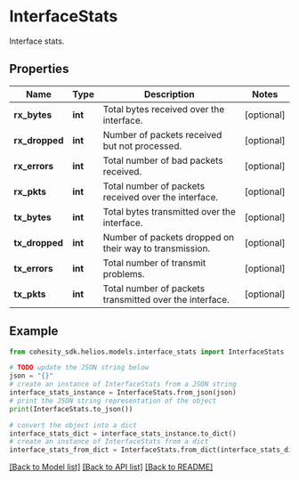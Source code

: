 # InterfaceStats

Interface stats.

## Properties

Name | Type | Description | Notes
------------ | ------------- | ------------- | -------------
**rx_bytes** | **int** | Total bytes received over the interface. | [optional] 
**rx_dropped** | **int** | Number of packets received but not processed. | [optional] 
**rx_errors** | **int** | Total number of bad packets received. | [optional] 
**rx_pkts** | **int** | Total number of packets received over the interface. | [optional] 
**tx_bytes** | **int** | Total bytes transmitted over the interface. | [optional] 
**tx_dropped** | **int** | Number of packets dropped on their way to transmission. | [optional] 
**tx_errors** | **int** | Total number of transmit problems. | [optional] 
**tx_pkts** | **int** | Total number of packets transmitted over the interface. | [optional] 

## Example

```python
from cohesity_sdk.helios.models.interface_stats import InterfaceStats

# TODO update the JSON string below
json = "{}"
# create an instance of InterfaceStats from a JSON string
interface_stats_instance = InterfaceStats.from_json(json)
# print the JSON string representation of the object
print(InterfaceStats.to_json())

# convert the object into a dict
interface_stats_dict = interface_stats_instance.to_dict()
# create an instance of InterfaceStats from a dict
interface_stats_from_dict = InterfaceStats.from_dict(interface_stats_dict)
```
[[Back to Model list]](../README.md#documentation-for-models) [[Back to API list]](../README.md#documentation-for-api-endpoints) [[Back to README]](../README.md)


